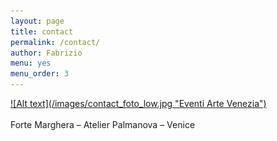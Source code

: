 ```yaml
---
layout: page
title: contact
permalink: /contact/
author: Fabrizio
menu: yes
menu_order: 3
---
```


<a href= "http://www.eventiartevenezia.com/" target="blank">
![Alt text](/images/contact_foto_low.jpg "Eventi Arte Venezia")
</a>
<br>
<br>
Forte Marghera – Atelier Palmanova – Venice
<br>
<a href="materiaterza@gmail.com"></a>

<!--
<a href="http://materiaterza.com">back</a>
-->
